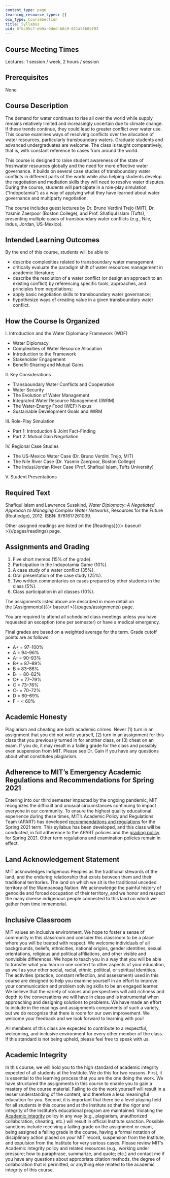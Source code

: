 ```yaml
---
content_type: page
learning_resource_types: []
ocw_type: CourseSection
title: Syllabus
uid: 8fbc95c7-eb9a-0ded-b0c9-021a5fb0bf03
---
```


Course Meeting Times
--------------------

Lectures: 1 session / week, 2 hours / session

Prerequisites
-------------

None

Course Description
------------------

The demand for water continues to rise all over the world while supply remains relatively limited and increasingly uncertain due to climate change. If these trends continue, they could lead to greater conflict over water use. This course examines ways of resolving conflicts over the allocation of water resources, particularly transboundary waters. Graduate students and advanced undergraduates are welcome. The class is taught comparatively, that is, with constant reference to cases from around the world.

This course is designed to raise student awareness of the state of freshwater resources globally and the need for more effective water governance. It builds on several case studies of transboundary water conflicts in different parts of the world while also helping students develop the negotiation and mediation skills they will need to resolve water disputes. During the course, students will participate in a role-play simulation ("Indopotamia") as a way of applying what they have learned about water governance and multiparty negotiation.

The course includes guest lectures by Dr. Bruno Verdini Trejo (MIT), Dr. Yasmin Zaerpoor (Boston College), and Prof. Shafiqul Islam (Tufts), presenting multiple cases of transboundary water conflicts (e.g., Nile, Indus, Jordan, US-Mexico).

Intended Learning Outcomes
--------------------------

By the end of this course, students will be able to

*   describe complexities related to transboundary water management;
*   critically evaluate the paradigm shift of water resources management in academic literature;
*   describe the resolution of a water conflict (or design an approach to an existing conflict) by referencing specific tools, approaches, and principles from negotiations;
*   apply basic negotiation skills to transboundary water governance;
*   hypothesize ways of creating value in a given transboundary water conflict.

How the Course Is Organized
---------------------------

I. Introduction and the Water Diplomacy Framework (WDF)

*   Water Diplomacy
*   Complexities of Water Resource Allocation
*   Introduction to the Framework
*   Stakeholder Engagement
*   Benefit-Sharing and Mutual Gains

II. Key Considerations

*   Transboundary Water Conflicts and Cooperation
*   Water Security
*   The Evolution of Water Management
*   Integrated Water Resource Management (IWRM)
*   The Water-Energy Food (WEF) Nexus
*   Sustainable Development Goals and IWRM

III. Role-Play Simulation

*   Part 1: Introduction & Joint Fact-Finding
*   Part 2: Mutual Gain Negotiation

IV. Regional Case Studies

*   The US-Mexico Water Case (Dr. Bruno Verdini Trejo, MIT)
*   The Nile River Case (Dr. Yasmin Zaerpoor, Boston College)
*   The Indus/Jordan River Case (Prof. Shafiqul Islam, Tufts University)

V. Student Presentations

Required Text
-------------

Shafiqul Islam and Lawrence Susskind, _Water Diplomacy: A Negotiated Approach to Managing Complex Water Networks_, Resources for the Future (Routledge), 2012. ISBN: 9781617261039.

Other assigned readings are listed on the [Readings]({{< baseurl >}}/pages/readings) page.

Assignments and Grading
-----------------------

1.  Five short memos (15% of the grade).
2.  Participation in the Indopotamia Game (10%).
3.  A case study of a water conflict (35%).
4.  Oral presentation of the case study (25%).
5.  Two written commentaries on cases prepared by other students in the class (5%).
6.  Class participation in all classes (10%).

The assignments listed above are described in more detail on the [Assignments]({{< baseurl >}}/pages/assignments) page.

You are required to attend all scheduled class meetings unless you have requested an exception (one per semester) or have a medical emergency.

Final grades are based on a weighted average for the term. Grade cutoff points are as follows:

*   A+ = 97–100%
*   A = 94–96%
*   A- = 90–93%
*   B+ = 87–89%
*   B = 83–86%
*   B- = 80–82%
*   C+ = 77–79%
*   C = 73–76%
*   C- = 70–72%
*   D = 60–69%
*   F = \< 60%

Academic Honesty
----------------

Plagiarism and cheating are both academic crimes. Never (1) turn in an assignment that you did not write yourself, (2) turn in an assignment for this class that you previously turned in for another class, or (3) cheat on an exam. If you do, it may result in a failing grade for the class and possibly even suspension from MIT. Please see Dr. Gain if you have any questions about what constitutes plagiarism.

Adherence to MIT’s Emergency Academic Regulations and Recommendations for Spring 2021
-------------------------------------------------------------------------------------

Entering into our third semester impacted by the ongoing pandemic, MIT recognizes the difficult and unusual circumstances continuing to impact everyone in our community. To ensure the highest quality educational experience during these times, MIT’s Academic Policy and Regulations Team (APART) has developed [recommendations and regulations](https://facultygovernance.mit.edu/sites/default/files/Spring_2021_Emergency_Academic_Regulations_and_Recommendations_FINAL.pdf) for the Spring 2021 term. This syllabus has been developed, and this class will be conducted, in full adherence to the APART policies and the [grading policy](https://facultygovernance.mit.edu/sites/default/files/ExpandedGradingPolicySpring2021.pdf) for Spring 2021. Other term regulations and examination policies remain in effect.

Land Acknowledgement Statement
------------------------------

MIT acknowledges Indigenous Peoples as the traditional stewards of the land, and the enduring relationship that exists between them and their traditional territories. The land on which we sit is the traditional unceded territory of the Wampanoag Nation. We acknowledge the painful history of genocide and forced occupation of their territory, and we honor and respect the many diverse indigenous people connected to this land on which we gather from time immemorial.

Inclusive Classroom
-------------------

MIT values an inclusive environment. We hope to foster a sense of community in this classroom and consider this classroom to be a place where you will be treated with respect. We welcome individuals of all backgrounds, beliefs, ethnicities, national origins, gender identities, sexual orientations, religious and political affiliations, and other visible and nonvisible differences. We hope to teach you in a way that you will be able to transfer what you learn in one context to other aspects of your education, as well as your other social, racial, ethnic, political, or spiritual identities. The activities (practice, constant reflection, and assessment) used in this course are designed to help you examine yourself in an effort to improve your communication and problem solving skills to be an engaged learner. We believe that the variety of voices and perspectives will add richness and depth to the conversations we will have in class and is instrumental when approaching and designing solutions to problems. We have made an effort to include in the readings and assignments components of such a variety, but we do recognize that there is room for our own improvement. We welcome your feedback and we look forward to learning with you!

All members of this class are expected to contribute to a respectful, welcoming, and inclusive environment for every other member of the class. If this standard is not being upheld, please feel free to speak with us.

Academic Integrity
------------------

In this course, we will hold you to the high standard of academic integrity expected of all students at the Institute. We do this for two reasons. First, it is essential to the learning process that you are the one doing the work. We have structured the assignments in this course to enable you to gain a mastery of the course material. Failing to do the work yourself will result in a lesser understanding of the content, and therefore a less meaningful education for you. Second, it is important that there be a level playing field for all students in this course and at the Institute so that the rigor and integrity of the Institute’s educational program are maintained. Violating the [Academic Integrity](https://integrity.mit.edu/) policy in any way (e.g., plagiarism, unauthorized collaboration, cheating, etc.) will result in official Institute sanction. Possible sanctions include receiving a failing grade on the assignment or exam, being assigned a failing grade in the course, having a formal notation of disciplinary action placed on your MIT record, suspension from the Institute, and expulsion from the Institute for very serious cases. Please review MIT’s Academic Integrity policy and related resources (e.g., working under pressure; how to paraphrase, summarize, and quote; etc.) and contact me if you have any questions about appropriate citation methods, the degree of collaboration that is permitted, or anything else related to the academic integrity of this course.